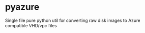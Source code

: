 # pyazure
Single file pure python util for converting raw disk images to Azure compatible VHD/vpc files
